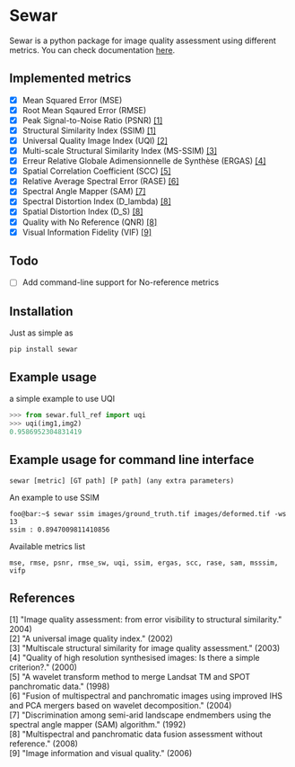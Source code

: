 

# Sewar

Sewar is a python package for image quality assessment using different metrics. You can check documentation [here](http://sewar.readthedocs.io/).


## Implemented metrics
- [x] Mean Squared Error (MSE) 
- [x] Root Mean Sqaured Error (RMSE)
- [x] Peak Signal-to-Noise Ratio (PSNR) [[1]](https://ieeexplore.ieee.org/abstract/document/1284395/)
- [x] Structural Similarity Index (SSIM) [[1]](https://ieeexplore.ieee.org/abstract/document/1284395/)
- [x] Universal Quality Image Index (UQI) [[2]](https://ieeexplore.ieee.org/document/995823/)
- [x] Multi-scale Structural Similarity Index (MS-SSIM) [[3]](https://ieeexplore.ieee.org/abstract/document/1292216/)
- [x] Erreur Relative Globale Adimensionnelle de Synthèse (ERGAS) [[4]](https://hal.archives-ouvertes.fr/hal-00395027/)
- [x] Spatial Correlation Coefficient (SCC) [[5]](https://www.tandfonline.com/doi/abs/10.1080/014311698215973)
- [x] Relative Average Spectral Error (RASE) [[6]](https://ieeexplore.ieee.org/document/1304896/)
- [x] Spectral Angle Mapper (SAM) [[7]](https://ntrs.nasa.gov/search.jsp?R=19940012238)
- [x] Spectral Distortion Index (D_lambda) [[8]](https://www.ingentaconnect.com/content/asprs/pers/2008/00000074/00000002/art00003)
- [x] Spatial Distortion Index (D_S) [[8]](https://www.ingentaconnect.com/content/asprs/pers/2008/00000074/00000002/art00003)
- [x] Quality with No Reference (QNR) [[8]](https://www.ingentaconnect.com/content/asprs/pers/2008/00000074/00000002/art00003)
- [x] Visual Information Fidelity (VIF) [[9]](https://ieeexplore.ieee.org/abstract/document/1576816/)

## Todo
- [ ] Add command-line support for No-reference metrics

## Installation
Just as simple as
```
pip install sewar
```
## Example usage
a simple example to use UQI
```python
>>> from sewar.full_ref import uqi
>>> uqi(img1,img2)
0.9586952304831419
```

## Example usage for command line interface
```
sewar [metric] [GT path] [P path] (any extra parameters)
```
An example to use SSIM
```shell
foo@bar:~$ sewar ssim images/ground_truth.tif images/deformed.tif -ws 13
ssim : 0.8947009811410856
```
Available metrics list
```
mse, rmse, psnr, rmse_sw, uqi, ssim, ergas, scc, rase, sam, msssim, vifp
```
## References
[1] "Image quality assessment: from error visibility to structural similarity." 2004)<br/>
[2] "A universal image quality index." (2002)<br/>
[3] "Multiscale structural similarity for image quality assessment." (2003)<br/>
[4] "Quality of high resolution synthesised images: Is there a simple criterion?." (2000)<br/>
[5] "A wavelet transform method to merge Landsat TM and SPOT panchromatic data." (1998)<br/>
[6] "Fusion of multispectral and panchromatic images using improved IHS and PCA mergers based on wavelet decomposition." (2004)<br/>
[7] "Discrimination among semi-arid landscape endmembers using the spectral angle mapper (SAM) algorithm." (1992)<br/>
[8] "Multispectral and panchromatic data fusion assessment without reference." (2008)<br/>
[9] "Image information and visual quality." (2006)<br/>